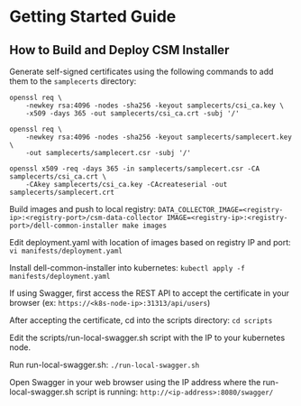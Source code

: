 <!--
Copyright (c) 2021 Dell Inc., or its subsidiaries. All Rights Reserved.

Licensed under the Apache License, Version 2.0 (the "License");
you may not use this file except in compliance with the License.
You may obtain a copy of the License at

    http://www.apache.org/licenses/LICENSE-2.0
-->

# Getting Started Guide

## How to Build and Deploy CSM Installer

Generate self-signed certificates using the following commands to add them to the `samplecerts` directory:
```
openssl req \
    -newkey rsa:4096 -nodes -sha256 -keyout samplecerts/csi_ca.key \
    -x509 -days 365 -out samplecerts/csi_ca.crt -subj '/'

openssl req \
    -newkey rsa:4096 -nodes -sha256 -keyout samplecerts/samplecert.key \
    -out samplecerts/samplecert.csr -subj '/'

openssl x509 -req -days 365 -in samplecerts/samplecert.csr -CA samplecerts/csi_ca.crt \
    -CAkey samplecerts/csi_ca.key -CAcreateserial -out samplecerts/samplecert.crt
```

Build images and push to local registry: `DATA_COLLECTOR_IMAGE=<registry-ip>:<registry-port>/csm-data-collector IMAGE=<registry-ip>:<registry-port>/dell-common-installer make images`

Edit deployment.yaml with location of images based on registry IP and port: `vi manifests/deployment.yaml`

Install dell-common-installer into kubernetes: `kubectl apply -f manifests/deployment.yaml`

If using Swagger, first access the REST API to accept the certificate in your browser (ex: `https://<k8s-node-ip>:31313/api/users`)

After accepting the certificate, cd into the scripts directory: `cd scripts`

Edit the scripts/run-local-swagger.sh script with the IP to your kubernetes node.

Run run-local-swagger.sh: `./run-local-swagger.sh`

Open Swagger in your web browser using the IP address where the run-local-swagger.sh script is running: `http://<ip-address>:8080/swagger/`